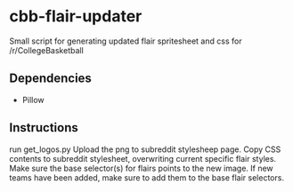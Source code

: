 cbb-flair-updater
=================

Small script for generating updated flair spritesheet and css for /r/CollegeBasketball

Dependencies
------
* Pillow

Instructions
------
run get_logos.py
Upload the png to subreddit stylesheep page. Copy CSS contents to subreddit stylesheet, overwriting current specific flair styles. Make sure the base selector(s) for flairs points to the new image. If new teams have been added, make sure to add them to the base flair selectors. 
